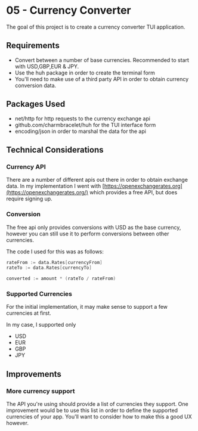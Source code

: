 # 05 - Currency Converter

The goal of this project is to create a currency converter TUI application.

## Requirements

- Convert between a number of base currencies. Recommended to start with USD,GBP,EUR & JPY.
- Use the huh package in order to create the terminal form
- You'll need to make use of a third party API in order to obtain currency conversion data.

## Packages Used

- net/http for http requests to the currency exchange api
- github.com/charmbracelet/huh for the TUI interface form
- encoding/json in order to marshal the data for the api

## Technical Considerations

### Currency API

There are a number of different apis out there in order to obtain exchange data. In my implementation
I went with [https://openexchangerates.org](https://openexchangerates.org/) which provides a free
API, but does require signing up.

### Conversion

The free api only provides conversions with USD as the base currency, however you can still
use it to perform conversions between other currencies.

The code I used for this was as follows:

```go
rateFrom := data.Rates[currencyFrom]
rateTo := data.Rates[currencyTo]

converted := amount * (rateTo / rateFrom)
```

### Supported Currencies

For the initial implementation, it may make sense to support a few currencies at first.

In my case, I supported only

- USD
- EUR
- GBP
- JPY

## Improvements

### More currency support

The API you're using should provide a list of currencies they support. One improvement would be to use this list in order to define the supported currencies of your app. You'll want to consider how to make this a good UX however.